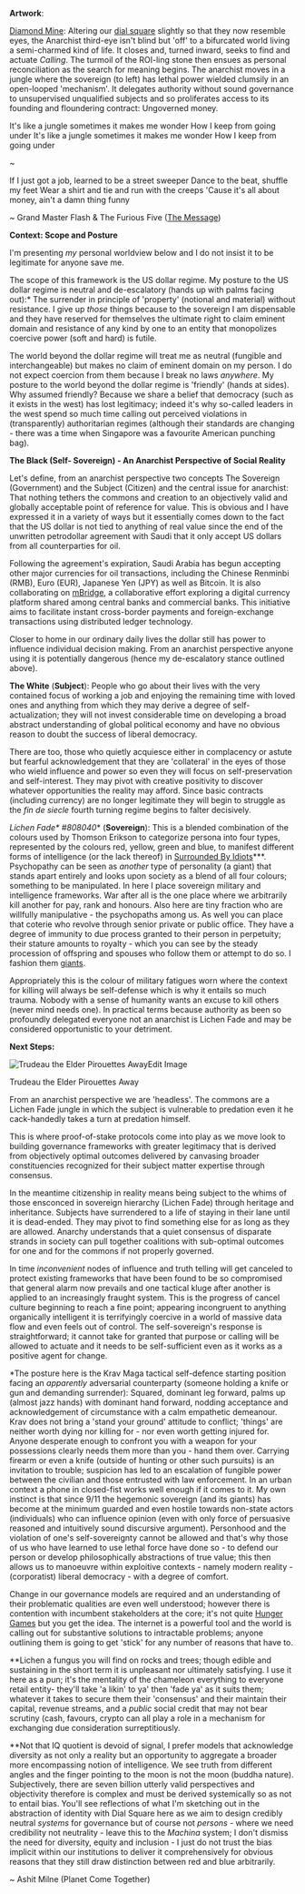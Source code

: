 **Artwork**: 

[Diamond Mine](https://www.google.com/search?newwindow=1&sca_esv=0575d398e4833097&sxsrf=AHTn8zqO_e_5-nDI9dQKX1YhhWdIWXzPPg:1744597327203&q=diamond+mine+lyrics+blue+rodeo&udm=7&fbs=ABzOT_CWdhQLP1FcmU5B0fn3xuWp6IcynRBrzjy_vjxR0KoDMnbkfvm4jW0eza52i_Pv0GEsFQAOEeEnsmzNWETl8X__spGvVOVKv6YzzWXth7j9tSKVuQafsDg24DSIIA95cyWFkfAovIRRlAje9lpWCVQ4wlwfSQKZzAcDkRjot3XRm8OW_Hz2V1yzEXnGqBA8uv_bbSmz43GsErQWvDl4v-w_i7rR4Q&sa=X&ved=2ahUKEwij7tq_u9aMAxWR6ckDHQ8KDXwQtKgLegQICRAB&biw=1699&bih=968&dpr=1#fpstate=ive&vld=cid:c7d4b272,vid:opIyFDOtSzQ,st:0): Altering our [dial square](https://transition-insight.com/transition-insight/f/2-regnum-dei?blogcategory=Regnum+Dei+-+1.+Dial+Square) slightly so that they now resemble eyes, the Anarchist third-eye isn't blind but 'off' to a bifurcated world living a semi-charmed kind of life. It closes and, turned inward, seeks to find and actuate *Calling*. The turmoil of the ROI-ling stone then ensues as personal reconciliation as the search for meaning begins. The anarchist moves in a jungle where the sovereign (to left) has lethal power wielded clumsily in an open-looped 'mechanism'. It delegates authority without sound governance to unsupervised unqualified subjects and so proliferates access to its founding and floundering contract: Ungoverned money. 

It's like a jungle sometimes it makes me wonder How I keep from going under It's like a jungle sometimes it makes me wonder How I keep from going under

~

If I just got a job, learned to be a street sweeper Dance to the beat, shuffle my feet Wear a shirt and tie and run with the creeps 'Cause it's all about money, ain't a damn thing funny 

~ Grand Master Flash & The Furious Five ([The Message](https://www.youtube.com/watch?v=gYMkEMCHtJ4))

**Context: Scope and Posture**

I'm presenting *my* personal worldview below and I do not insist it to be legitimate for anyone save me. 

The scope of this framework is the US dollar regime. My posture to the US dollar regime is neutral and de-escalatory (hands up with palms facing out):* The surrender in principle of 'property' (notional and material) without resistance. I give up *those* things because to the sovereign I am dispensable and they have reserved for themselves the ultimate right to claim eminent domain and resistance of any kind by one to an entity that monopolizes coercive power (soft and hard) is futile.

The world beyond the dollar regime will treat me as neutral (fungible and interchangeable) but makes no claim of eminent domain on my person. I do not expect coercion from them because I break no laws *anywhere*. My posture to the world beyond the dollar regime is 'friendly' (hands at sides). Why assumed friendly? Because we share a belief that democracy (such as it exists in the west) has lost legitimacy; indeed it's why so-called leaders in the west spend so much time calling out perceived violations in (transparently) authoritarian regimes (although their standards are changing - there was a time when Singapore was a favourite American punching bag).

**The Black (Self- Sovereign) - An Anarchist Perspective of Social Reality**

Let's define, from an anarchist perspective two concepts The Sovereign (Government) and the Subject (Citizen) and the central issue for anarchist: That nothing tethers the commons and creation to an objectively valid and globally acceptable point of reference for value. This is obvious and I have expressed it in a variety of ways but it essentially comes down to the fact that the US dollar is not tied to anything of real value since the end of the unwritten petrodollar agreement with Saudi that it only accept US dollars from all counterparties for oil. 

Following the agreement's expiration, Saudi Arabia has begun accepting other major currencies for oil transactions, including the Chinese Renminbi (RMB), Euro (EUR), Japanese Yen (JPY) as well as Bitcoin. It is also collaborating on [mBridge](https://www.bis.org/about/bisih/topics/cbdc/mcbdc_bridge.htm), a collaborative effort exploring a digital currency platform shared among central banks and commercial banks. This initiative aims to facilitate instant cross-border payments and foreign-exchange transactions using distributed ledger technology.

Closer to home in our ordinary daily lives the dollar still has power to influence individual decision making. From an anarchist perspective anyone using it is potentially dangerous (hence my de-escalatory stance outlined above).

**The White** (**Subject**): People who go about their lives with the very contained focus of working a job and enjoying the remaining time with loved ones and anything from which they may derive a degree of self-actualization; they will not invest considerable time on developing a broad abstract understanding of global political economy and have no obvious reason to doubt the success of liberal democracy.

There are too, those who quietly acquiesce either in complacency or astute but fearful acknowledgement that they are 'collateral' in the eyes of those who wield influence and power so even they will focus on self-preservation and self-interest. They may pivot with creative positivity to discover whatever opportunities the reality may afford. Since basic contracts (including currency) are no longer legitimate they will begin to struggle as the *fin de siecle* fourth turning regime begins to falter decisively.

**Lichen Fade\** #808040** (**Sovereign**): This is a blended combination of the colours used by Thomson Erikson to categorize persona into four types, represented by the colours red, yellow, green and blue, to manifest different forms of intelligence (or the lack thereof) in [Surrounded By Idiots](https://www.amazon.ca/Surrounded-Idiots-Behavior-Effectively-Communicate/dp/1250179939/ref=sr_1_1?sr=8-1)***.  Psychopathy can be seen as *another* type of personality (a giant) that stands apart entirely and looks upon society as a blend of all four colours; something to be manipulated. In here I place sovereign military and intelligence frameworks. War after all is the one place where we arbitrarily kill another for pay, rank and honours. Also here are tiny fraction who are willfully manipulative - the psychopaths among us. As well you can place that coterie who revolve through senior private or public office. They have a degree of immunity to due process granted to their person in perpetuity; their stature amounts to royalty - which you can see by the steady procession of offspring and spouses who follow them or attempt to do so. I fashion them [giants](https://transition-insight.com/transition-insight/f/risperidone---the-fate-of-the-gods?blogcategory=Peridot+(Illumination)). 

Appropriately this is the colour of military fatigues worn where the context for killing will always be self-defense which is why it entails so much trauma. Nobody with a sense of humanity wants an excuse to kill others (never mind needs one). In practical terms because authority as been so profoundly delegated everyone not an anarchist is Lichen Fade and may be considered opportunistic to your detriment.

**Next Steps:**

![Trudeau the Elder Pirouettes Away](//img1.wsimg.com/isteam/ip/674c7aa6-fcc2-4283-a438-de467701f51c/PETPM.jpg/:/cr=t:0%25,l:0%25,w:100%25,h:100%25/rs=w:1280)Edit Image

Trudeau the Elder Pirouettes Away

From an anarchist perspective we are 'headless'.  The commons are a Lichen Fade jungle in which the subject is vulnerable to predation even it he cack-handedly takes a turn at predation himself.

This is where proof-of-stake protocols come into play as we move look to building governance frameworks with greater legitimacy that is derived from objectively optimal outcomes delivered by canvasing broader constituencies recognized for their subject matter expertise through consensus. 

In the meantime citizenship in reality means being subject to the whims of those ensconced in sovereign hierarchy (Lichen Fade) through heritage and inheritance. Subjects have surrendered to a life of staying in their lane until it is dead-ended. They may pivot to find something else for as long as they are allowed. Anarchy understands that a quiet consensus of disparate strands in society can pull together coalitions with sub-optimal outcomes for one and for the commons if not properly governed. 

In time *inconvenient* nodes of influence and truth telling will get canceled to protect existing frameworks that have been found to be so compromised that general alarm now prevails and one tactical kluge after another is applied to an increasingly fraught system. This is the progress of cancel culture beginning to reach a fine point; appearing incongruent to anything organically intelligent it is terrifyingly coercive in a world of massive data flow and even feels out of control. The self-sovereign's response is straightforward; it cannot take for granted that purpose or calling will be allowed to actuate and it needs to be self-sufficient even as it works as a positive agent for change.

*The posture here is the Krav Maga tactical self-defence starting position facing an *apparently* adversarial counterparty (someone holding a knife or gun and demanding surrender): Squared, dominant leg forward, palms up (almost jazz hands) with dominant hand forward, nodding acceptance and acknowledgement of circumstance with a calm empathetic demeanour. Krav does not bring a 'stand your ground' attitude to conflict; 'things' are neither worth dying nor killing for - nor even worth getting injured for. Anyone desperate enough to confront you with a weapon for your possessions clearly needs them more than you - hand them over. Carrying firearm or even a knife (outside of hunting or other such pursuits) is an invitation to trouble; suspicion has led to an escalation of fungible power between the civilian and those entrusted with law enforcement. In an urban context a phone in closed-fist works well enough if it comes to it. My own instinct is that since 9/11 the hegemonic sovereign (and its giants) has become at the minimum guarded and even hostile towards non-state actors (individuals) who can influence opinion (even with only force of persuasive reasoned and intuitively sound discursive argument). Personhood and the violation of one's self-sovereignty cannot be allowed and that's why those of us who have learned to use lethal force have done so - to defend our person or develop philosophically abstractions of true value; this then allows us to manoeuvre within exploitive contexts - namely modern reality - (corporatist) liberal democracy - with a degree of comfort.  

Change in our governance models are required and an understanding of their problematic qualities are even well understood; however there is contention with incumbent stakeholders at the core; it's not quite [Hunger Games](https://scifi.stackexchange.com/questions/74301/is-the-three-fingered-salute-from-the-hunger-games-trilogy-based-on-something-fr) but you get the idea. The internet is a powerful tool and the world is calling out for substantive solutions to intractable problems; anyone outlining them is going to get 'stick' for any number of reasons that have to.

**Lichen a fungus you will find on rocks and trees; though edible and sustaining in the short term it is unpleasant nor ultimately satisfying. I use it here as a pun; it's the mentality of the chameleon everything to everyone retail entity- they'll take 'a likin' to ya' then 'fade ya' as it suits them; whatever it takes to secure them their  'consensus' and their maintain their capital, revenue streams, and a *public* social credit that may not bear scrutiny (cash, favours, crypto can all play a role in a mechanism for exchanging due consideration surreptitiously.

**Not that IQ quotient is devoid of signal, I prefer models that acknowledge diversity as not only a reality but an opportunity to aggregate a broader more encompassing notion of intelligence. We see truth from different angles and the finger pointing to the moon is not the moon (buddha nature). Subjectively, there are seven billion utterly valid perspectives and objectivity therefore is complex and must be derived systemically so as not to entail bias. You'll see reflections of what I'm sketching out in the abstraction of identity with Dial Square here as we aim to design credibly neutral *systems* for governance but of course not *persons -* where we need credibility not neutrality - leave this to the *Machina* system; I don't dismiss the need for diversity, equity and inclusion - I just do not trust the bias implicit within our institutions to deliver it comprehensively for obvious reasons that they still draw distinction between red and blue arbitrarily.

~ Ashit Milne (Planet Come Together)